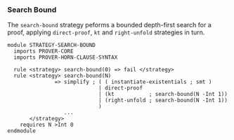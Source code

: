 ### Search Bound

The `search-bound` strategy peforms a bounded depth-first search for a proof, applying
`direct-proof`, `kt` and `right-unfold` strategies in turn.

```k
module STRATEGY-SEARCH-BOUND
  imports PROVER-CORE
  imports PROVER-HORN-CLAUSE-SYNTAX

  rule <strategy> search-bound(0) => fail </strategy>
  rule <strategy> search-bound(N)
               => simplify ; ( ( instantiate-existentials ; smt )
                             | direct-proof
                             | (kt           ; search-bound(N -Int 1))
                             | (right-unfold ; search-bound(N -Int 1))
                             )
                  ...
       </strategy>
    requires N >Int 0
endmodule
```

